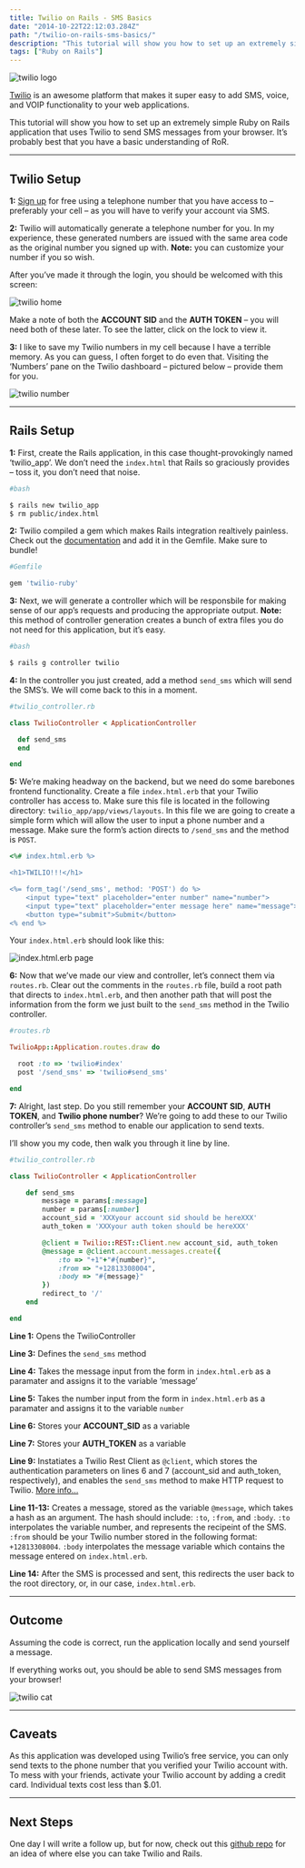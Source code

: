 ```yaml
---
title: Twilio on Rails - SMS Basics
date: "2014-10-22T22:12:03.284Z"
path: "/twilio-on-rails-sms-basics/"
description: "This tutorial will show you how to set up an extremely simple Ruby on Rails application that uses Twilio to send SMS messages from your browser. It’s probably best that you have a basic understanding of RoR."
tags: ["Ruby on Rails"]
---
```


![twilio logo](./logo.png)

[Twilio](https://www.twilio.com/) is an awesome platform that makes it super easy to add SMS, voice, and VOIP functionality to your web applications.

This tutorial will show you how to set up an extremely simple Ruby on Rails application that uses Twilio to send SMS messages from your browser. It’s probably best that you have a basic understanding of RoR.

----

## Twilio Setup

__1:__ [Sign up](https://www.twilio.com/try-twilio) for free using a telephone number that you have access to – preferably your cell – as you will have to verify your account via SMS.

__2:__ Twilio will automatically generate a telephone number for you. In my experience, these generated numbers are issued with the same area code as the original number you signed up with. __Note:__ you can customize your number if you so wish.

After you’ve made it through the login, you should be welcomed with this screen:

![twilio home](./twilio1.png)

Make a note of both the __ACCOUNT SID__ and the __AUTH TOKEN__ – you will need both of these later. To see the latter, click on the lock to view it.

__3:__ I like to save my Twilio numbers in my cell because I have a terrible memory. As you can guess, I often forget to do even that. Visiting the ‘Numbers’ pane on the Twilio dashboard – pictured below – provide them for you.

![twilio number](./number.png)

----

## Rails Setup

__1:__ First, create the Rails application, in this case thought-provokingly named ‘twilio_app’. We don’t need the `index.html` that Rails so graciously provides – toss it, you don’t need that noise.

```bash
#bash

$ rails new twilio_app
$ rm public/index.html
```

__2:__ Twilio compiled a gem which makes Rails integration realtively painless. Check out the [documentation](http://twilio-ruby.readthedocs.io/en/latest/) and add it in the Gemfile. Make sure to bundle!

```ruby
#Gemfile

gem 'twilio-ruby'
```

__3:__ Next, we will generate a controller which will be responsbile for making sense of our app’s requests and producing the appropriate output. __Note:__ this method of controller generation creates a bunch of extra files you do not need for this application, but it’s easy.

```bash
#bash

$ rails g controller twilio
```

__4:__ In the controller you just created, add a method `send_sms` which will send the SMS’s. We will come back to this in a moment.

```ruby
#twilio_controller.rb

class TwilioController < ApplicationController

  def send_sms
  end

end
```

__5:__ We’re making headway on the backend, but we need do some barebones frontend functionality. Create a file `index.html.erb` that your Twilio controller has access to. Make sure this file is located in the following directory: `twilio_app/app/views/layouts`. In this file we are going to create a simple form which will allow the user to input a phone number and a message. Make sure the form’s action directs to `/send_sms` and the method is `POST`.

```ruby
<%# index.html.erb %>

<h1>TWILIO!!!</h1>

<%= form_tag('/send_sms', method: 'POST') do %>
	<input type="text" placeholder="enter number" name="number">
	<input type="text" placeholder="enter message here" name="message">
	<button type="submit">Submit</button>
<% end %>
```

Your `index.html.erb` should look like this:

![index.html.erb page](./index.png)

__6:__ Now that we’ve made our view and controller, let’s connect them via `routes.rb`. Clear out the comments in the `routes.rb` file, build a root path that directs to `index.html.erb`, and then another path that will post the information from the form we just built to the `send_sms` method in the Twilio controller.

```ruby
#routes.rb

TwilioApp::Application.routes.draw do

  root :to => 'twilio#index'
  post '/send_sms' => 'twilio#send_sms'

end
```
__7:__ Alright, last step. Do you still remember your __ACCOUNT SID__, __AUTH TOKEN__, and __Twilio phone number__? We’re going to add these to our Twilio controller’s `send_sms` method to enable our application to send texts.

I’ll show you my code, then walk you through it line by line.

```ruby
#twilio_controller.rb

class TwilioController < ApplicationController

	def send_sms
		message = params[:message]
		number = params[:number]
		account_sid = 'XXXyour account sid should be hereXXX'
		auth_token = 'XXXyour auth token should be hereXXX'

		@client = Twilio::REST::Client.new account_sid, auth_token
		@message = @client.account.messages.create({
			:to => "+1"+"#{number}",
			:from => "+12813308004",
			:body => "#{message}"
		})
		redirect_to '/'
	end

end
```

__Line 1:__ Opens the TwilioController

__Line 3:__ Defines the `send_sms` method

__Line 4:__ Takes the message input from the form in `index.html.erb` as a paramater and assigns it to the variable ‘message’

__Line 5:__ Takes the number input from the form in `index.html.erb` as a paramater and assigns it to the variable `number`

__Line 6:__ Stores your __ACCOUNT_SID__ as a variable

__Line 7:__ Stores your __AUTH_TOKEN__ as a variable

__Line 9:__ Instatiates a Twilio Rest Client as `@client`, which stores the authentication parameters on lines 6 and 7 (account_sid and auth_token, respectively), and enables the `send_sms` method to make HTTP request to Twilio. [More info…](http://www.rubydoc.info/github/twilio/twilio-ruby/Twilio/REST/Client)

__Line 11-13:__ Creates a message, stored as the variable `@message`, which takes a hash as an argument. The hash should include: `:to`, `:from`, and `:body`. `:to` interpolates the variable number, and represents the recipeint of the SMS. `:from` should be your Twilio number stored in the following format: `+12813308004`. `:body` interpolates the message variable which contains the message entered on `index.html.erb`.

__Line 14:__ After the SMS is processed and sent, this redirects the user back to the root directory, or, in our case, `index.html.erb`.

----

## Outcome

Assuming the code is correct, run the application locally and send yourself a message.

If everything works out, you should be able to send SMS messages from your browser!

![twilio cat](./example.png)

----

## Caveats

As this application was developed using Twilio’s free service, you can only send texts to the phone number that you verified your Twilio account with. To mess with your friends, activate your Twilio account by adding a credit card. Individual texts cost less than $.01.

----

## Next Steps

One day I will write a follow up, but for now, check out this [github repo](https://github.com/crtr0/twilio-rails-demo) for an idea of where else you can take Twilio and Rails.


